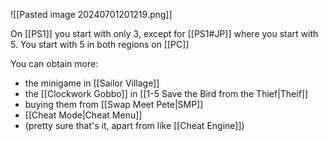 ![[Pasted image 20240701201219.png]]

On [[PS1]] you start with only 3, except for [[PS1#JP]] where you start with 5. You start with 5 in both regions on [[PC]]

You can obtain more:
- the minigame in [[Sailor Village]]
- the [[Clockwork Gobbo]] in [[1-5 Save the Bird from the Thief|Theif]]
- buying them from [[Swap Meet Pete|SMP]]
- [[Cheat Mode|Cheat Menu]]
- (pretty sure that's it, apart from like [[Cheat Engine]])